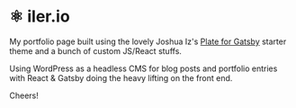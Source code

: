 # ⚛️ iler.io
My portfolio page built using the lovely Joshua Iz's [Plate for Gatsby](https://github.com/joshuaiz/plate-for-gatsby) starter theme and a bunch of custom JS/React stuffs.

Using WordPress as a headless CMS for blog posts and portfolio entries with React & Gatsby doing the heavy lifting on the front end.

Cheers!